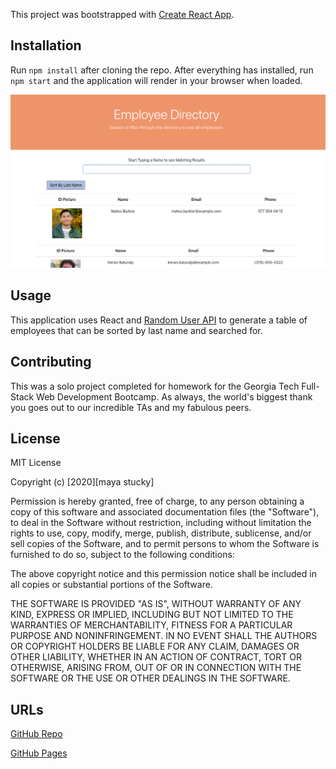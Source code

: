 This project was bootstrapped with [Create React App](https://github.com/facebook/create-react-app).
## Installation 

Run `npm install` after cloning the repo. After everything has installed, run `npm start` and the application will render in your browser when loaded. 

![Deployed App](app.png)

## Usage

This application uses React and [Random User API](https://randomuser.me/) to generate a table of employees that can be sorted by last name and searched for. 

## Contributing

This was a solo project completed for homework for the Georgia Tech Full-Stack Web Development Bootcamp. As always, the world's biggest thank you goes out to our incredible TAs and my fabulous peers. 

## License

MIT License

Copyright (c) [2020][maya stucky]

Permission is hereby granted, free of charge, to any person obtaining a copy of this software and associated documentation files (the "Software"), to deal in the Software without restriction, including without limitation the rights to use, copy, modify, merge, publish, distribute, sublicense, and/or sell copies of the Software, and to permit persons to whom the Software is furnished to do so, subject to the following conditions:

The above copyright notice and this permission notice shall be included in all copies or substantial portions of the Software.

THE SOFTWARE IS PROVIDED "AS IS", WITHOUT WARRANTY OF ANY KIND, EXPRESS OR IMPLIED, INCLUDING BUT NOT LIMITED TO THE WARRANTIES OF MERCHANTABILITY, FITNESS FOR A PARTICULAR PURPOSE AND NONINFRINGEMENT. IN NO EVENT SHALL THE AUTHORS OR COPYRIGHT HOLDERS BE LIABLE FOR ANY CLAIM, DAMAGES OR OTHER LIABILITY, WHETHER IN AN ACTION OF CONTRACT, TORT OR OTHERWISE, ARISING FROM, OUT OF OR IN CONNECTION WITH THE SOFTWARE OR THE USE OR OTHER DEALINGS IN THE SOFTWARE.

## URLs

[GitHub Repo](https://github.com/mayastucky/19-gt-employee-directory)

[GitHub Pages](https://mayastucky.github.io/19-gt-employee-directory/)